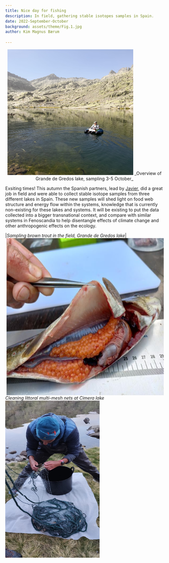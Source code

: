 ```yaml
---
title: Nice day for fishing
description: In field, gathering stable isotopes samples in Spain.  
date: 2022-September-October
background: assets/theme/Fig.1.jpg
author: Kim Magnus Bærum

---
```

<p align="center">
<img src="https://github.com/kimmagnusb/FreshRestore/blob/main/assets/theme/Fig.4.jpg?raw=true" width="400" height="400">
_Overview of Grande de Gredos lake, sampling 3-5 October_
</p>

Exsiting times! This autumn the Spanish partners, lead by [Javier](https://kimmagnusb.github.io/FreshRestore/team/#Javier+S%C3%A1nchez+Hern%C3%A1ndez), did a great job in field and were able to collect stable isotope samples from three different lakes in Spain.
These new samples will shed light on food web structure and energy flow within the systems, knowledge that is currently non-existing for these lakes and systems. It will be existing to put the data collected into a bigger transnational context, and compare with similar systems in Fenoscandia to help disentangle effects of climate change and other anthropogenic effects on the ecology.

|_Sampling brown trout in the field, Grande de Gredos lake_|
<img align="right" src="https://github.com/kimmagnusb/FreshRestore/blob/main/assets/theme/Fig.5.jpg?raw=true" width="500" height="500">

_Cleaning littoral multi-mesh nets at Cimera lake_
<img align="left" src="https://github.com/kimmagnusb/FreshRestore/blob/main/assets/theme/Fig.9.jpg?raw=true" width="300" height="500">

